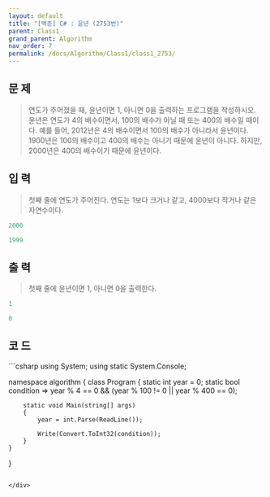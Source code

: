 ```yaml
---
layout: default
title: "[백준] C# : 윤년 (2753번)"
parent: Class1
grand_parent: Algorithm
nav_order: 7
permalink: /docs/Algorithm/Class1/class1_2753/
---
```


## 문 제
> 연도가 주어졌을 때, 윤년이면 1, 아니면 0을 출력하는 프로그램을 작성하시오.
> 윤년은 연도가 4의 배수이면서, 100의 배수가 아닐 때 또는 400의 배수일 때이다.
> 예를 들어, 2012년은 4의 배수이면서 100의 배수가 아니라서 윤년이다. 1900년은 100의 배수이고 400의 배수는 아니기 때문에 윤년이 아니다. 하지만, 2000년은 400의 배수이기 때문에 윤년이다.


## 입 력
> 첫째 줄에 연도가 주어진다. 연도는 1보다 크거나 같고, 4000보다 작거나 같은 자연수이다.


```yaml
2000
```

```yaml
1999
```

## 출 력
> 첫째 줄에 윤년이면 1, 아니면 0을 출력한다.


```yaml
1
```

```yaml
0
```

## 코 드

<div class="code-example" markdown="1">
```csharp
using System;
using static System.Console;

namespace algorithm
{
    class Program
    {
        static int year = 0;
        static bool condition => year % 4 == 0 && (year % 100 != 0 || year % 400 == 0);

        static void Main(string[] args)
        {
            year = int.Parse(ReadLine());

            Write(Convert.ToInt32(condition));
        }
    }
}

```

</div>